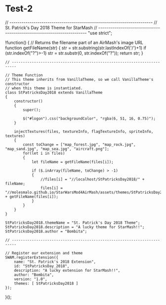 # Test-2
// ------------------------------------------------------------------------
//   St. Patrick's Day 2018 Theme for StarMash
// ------------------------------------------------------------------------
"use strict";

!function()
{
    // Returns the filename part of an AirMash's image URL
    function getFileName(str)
    {
        str = str.substring(str.lastIndexOf('/')+1)
        if (str.indexOf("?")>-1)
            str = str.substr(0, str.indexOf("?"));
        return str;
    }

    // ------------------------------------------------------------------------

    // Theme Function
    // This theme inherits from VanillaTheme, so we call VanillaTheme's constructor
    // when this theme is instantiated.
    class StPatricksDay2018 extends VanillaTheme
    {
        constructor()
        {
            super();

            $("#logon").css("backgroundColor", "rgba(6, 51, 16, 0.75)");
        }

        injectTextures(files, textureInfo, flagTextureInfo, spriteInfo, textures)
        {
            const toChange = ["map_forest.jpg", "map_rock.jpg", "map_sand.jpg", "map_sea.jpg", "aircraft.png"];
            for(let i in files)
            {
                let fileName = getFileName(files[i]);
        
                if ($.inArray(fileName, toChange) > -1)
                {
                    //files[i] = "//localhost/StPatricksDay2018/" + fileName;
                    files[i] = "//molesmalo.github.io/StarWarsMod4AirMash/assets/themes/StPatricksDay2018/" + getFileName(files[i]);
                }
            }
        }
    }

    StPatricksDay2018.themeName = "St. Patrick's Day 2018 Theme";
    StPatricksDay2018.description = "A lucky theme for StarMash!!";
    StPatricksDay2018.author = "Bombita";

    // ------------------------------------------------------------------------

    // Register our extension and theme
    SWAM.registerExtension({
        name: "St. Patrick's 2018 Extension",
        id: "StPatricksDay_2018",
        description: "A lucky extension for StarMash!!",
        author: "Bombita",
        version: "1.0",
        themes: [ StPatricksDay2018 ]
    });
}();
